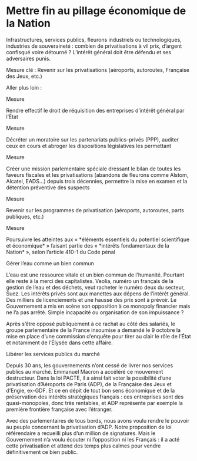 # Mettre fin au pillage économique de la Nation

<div class="list-group-item note">

Infrastructures, services publics, fleurons industriels ou
technologiques, industries de souveraineté : combien de privatisations à
vil prix, d’argent confisqué voire détourné ? L’intérêt général doit
être défendu et ses adversaires punis.

</div>

Mesure clé : Revenir sur les privatisations (aéroports, autoroutes,
Française des Jeux, etc.)

Aller plus loin :

<div class="list-group-item">

Mesure

Rendre effectif le droit de réquisition des entreprises d’intérêt
général par l’État

</div>

<div class="list-group-item">

Mesure

Décréter un moratoire sur les partenariats publics-privés (PPP), auditer
ceux en cours et abroger les dispositions législatives les permettant

</div>

<div class="list-group-item">

Mesure

Créer une mission parlementaire spéciale dressant le bilan de toutes les
faveurs fiscales et les privatisations (abandons de fleurons comme
Alstom, Alcatel, EADS…) depuis trois décennies, permettre la mise en
examen et la détention préventive des suspects

</div>

<div class="list-group-item">

Mesure

Revenir sur les programmes de privatisation (aéroports, autoroutes,
parts publiques, etc.)

</div>

<div class="list-group-item">

Mesure

Poursuivre les atteintes aux « \*éléments essentiels du potentiel
scientifique et économique\* » faisant partie des « \*intérêts
fondamentaux de la Nation\* », selon l’article 410-1 du Code pénal

</div>

<div class="list-group-item note">

Gérer l’eau comme un bien commun

</div>

L’eau est une ressource vitale et un bien commun de l’humanité. Pourtant
elle reste à la merci des capitalistes. Veolia, numéro un français de la
gestion de l’eau et des déchets, veut racheter le numéro deux du
secteur, Suez. Les intérêts privés sont aux manettes aux dépens de
l’intérêt général. Des milliers de licenciements et une hausse des prix
sont à prévoir. Le Gouvernement a mis en scène son opposition à ce
monopoly financier mais ne l’a pas arrêté. Simple incapacité ou
organisation de son impuissance ?

Après s’être opposé publiquement à ce rachat au côté des salariés, le
groupe parlementaire de la France insoumise a demandé le 9 octobre la
mise en place d’une commission d’enquête pour tirer au clair le rôle de
l’État et notamment de l’Élysée dans cette affaire.

<div class="list-group-item note">

Libérer les services publics du marché

Depuis 30 ans, les gouvernements n’ont cessé de livrer nos services
publics au marché. Emmanuel Macron a accéléré ce mouvement destructeur.
Dans la loi PACTE, il a ainsi fait voter la possibilité d’une
privatisation d’Aéroports de Paris (ADP), de la Française des Jeux et
d’Engie, ex-GDF. Et ce en dépit de tout bon sens économique et de la
préservation des intérêts stratégiques français : ces entreprises sont
des quasi-monopoles, donc très rentables, et ADP représente par exemple
la première frontière française avec l’étranger.

Avec des parlementaires de tous bords, nous avons voulu rendre le
pouvoir au peuple concernant la privatisation d’ADP. Notre proposition
de loi référendaire a recueilli plus d’un million de signatures. Mais le
Gouvernement n’a voulu écouter ni l’opposition ni les Français : il a
acté cette privatisation et attend des temps plus calmes pour vendre
définitivement ce bien public.

</div>
